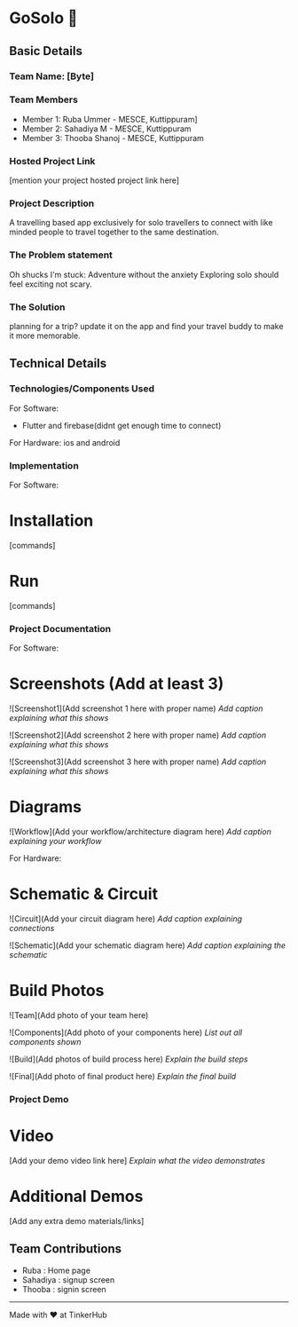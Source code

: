 # GoSolo 🎯


## Basic Details
### Team Name: [Byte]


### Team Members
- Member 1: Ruba Ummer - MESCE, Kuttippuram]
- Member 2: Sahadiya M - MESCE, Kuttippuram
- Member 3: Thooba Shanoj - MESCE, Kuttippuram

### Hosted Project Link
[mention your project hosted project link here]

### Project Description
A travelling based app exclusively for solo travellers to connect with like minded people to travel together to the same destination.

### The Problem statement
Oh shucks I'm stuck: Adventure without the anxiety 
Exploring solo should feel exciting not scary.

### The Solution
planning for a trip? update it on the app and find your travel buddy to make it more memorable.

## Technical Details
### Technologies/Components Used
For Software:
- Flutter and firebase(didnt get enough time to connect)

For Hardware:
ios and android

### Implementation
For Software:
# Installation
[commands]

# Run
[commands]

### Project Documentation
For Software:

# Screenshots (Add at least 3)
![Screenshot1](Add screenshot 1 here with proper name)
*Add caption explaining what this shows*

![Screenshot2](Add screenshot 2 here with proper name)
*Add caption explaining what this shows*

![Screenshot3](Add screenshot 3 here with proper name)
*Add caption explaining what this shows*

# Diagrams
![Workflow](Add your workflow/architecture diagram here)
*Add caption explaining your workflow*

For Hardware:

# Schematic & Circuit
![Circuit](Add your circuit diagram here)
*Add caption explaining connections*

![Schematic](Add your schematic diagram here)
*Add caption explaining the schematic*

# Build Photos
![Team](Add photo of your team here)


![Components](Add photo of your components here)
*List out all components shown*

![Build](Add photos of build process here)
*Explain the build steps*

![Final](Add photo of final product here)
*Explain the final build*

### Project Demo
# Video
[Add your demo video link here]
*Explain what the video demonstrates*

# Additional Demos
[Add any extra demo materials/links]

## Team Contributions
- Ruba : Home page
- Sahadiya : signup screen
- Thooba : signin screen

---
Made with ❤️ at TinkerHub
